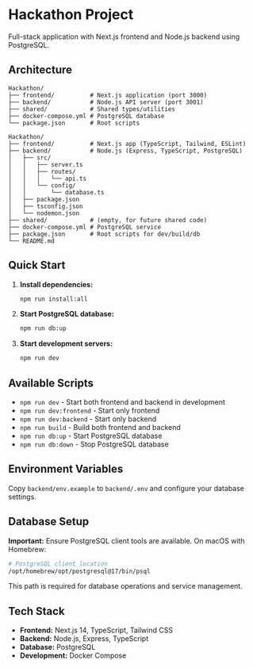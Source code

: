 # Hackathon Project

Full-stack application with Next.js frontend and Node.js backend using PostgreSQL.

## Architecture

```
Hackathon/
├── frontend/          # Next.js application (port 3000)
├── backend/           # Node.js API server (port 3001)
├── shared/            # Shared types/utilities
├── docker-compose.yml # PostgreSQL database
└── package.json       # Root scripts
```

```
Hackathon/
├── frontend/          # Next.js app (TypeScript, Tailwind, ESLint)
├── backend/           # Node.js (Express, TypeScript, PostgreSQL)
│   ├── src/
│   │   ├── server.ts
│   │   ├── routes/
│   │   │   └── api.ts
│   │   └── config/
│   │       └── database.ts
│   ├── package.json
│   ├── tsconfig.json
│   └── nodemon.json
├── shared/            # (empty, for future shared code)
├── docker-compose.yml # PostgreSQL service
├── package.json       # Root scripts for dev/build/db
└── README.md
```

## Quick Start

1. **Install dependencies:**
   ```bash
   npm run install:all
   ```

2. **Start PostgreSQL database:**
   ```bash
   npm run db:up
   ```

3. **Start development servers:**
   ```bash
   npm run dev
   ```

## Available Scripts

- `npm run dev` - Start both frontend and backend in development
- `npm run dev:frontend` - Start only frontend
- `npm run dev:backend` - Start only backend
- `npm run build` - Build both frontend and backend
- `npm run db:up` - Start PostgreSQL database
- `npm run db:down` - Stop PostgreSQL database

## Environment Variables

Copy `backend/env.example` to `backend/.env` and configure your database settings.

## Database Setup

**Important:** Ensure PostgreSQL client tools are available. On macOS with Homebrew:
```bash
# PostgreSQL client location
/opt/homebrew/opt/postgresql@17/bin/psql
```

This path is required for database operations and service management.

## Tech Stack

- **Frontend:** Next.js 14, TypeScript, Tailwind CSS
- **Backend:** Node.js, Express, TypeScript
- **Database:** PostgreSQL
- **Development:** Docker Compose 